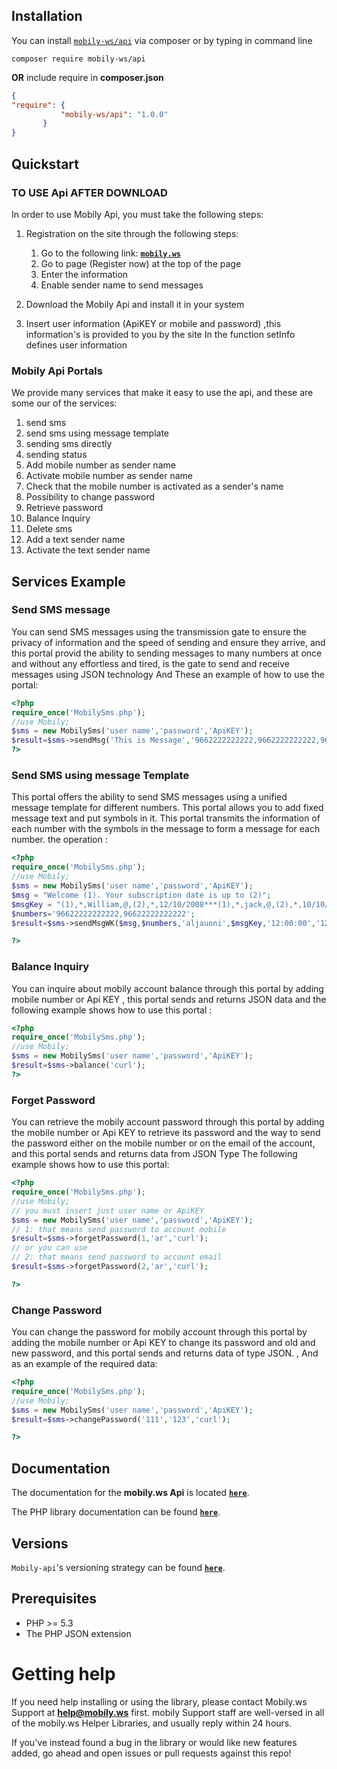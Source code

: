 
## Installation

You can install [`mobily-ws/api`](https://packagist.org/packages/mobily-ws/api)  via composer or by typing in command line  
```text
composer require mobily-ws/api
```

**OR**   include require in **composer.json** 
 
```json
{
"require": {
           "mobily-ws/api": "1.0.0"
       }
}
```

## Quickstart

### TO USE Api AFTER DOWNLOAD
 In order to use Mobily Api, you must take the following steps:
 1. Registration on the site through the following steps:
    
    1. Go to the following link: **[`mobily.ws`](http://www.mobily.ws/sms/index.php)**
    2. Go to page (Register now) at the top of the page
    3. Enter the information
    5. Enable sender name to send messages
 2. Download the Mobily Api and install it in your system
 3. Insert user information (ApiKEY or mobile and password) ,this information's is provided to you by the site
 In the function setInfo defines user information

### Mobily Api Portals
We provide many services that make it easy to use the api, and these are some our of the services: 
1. send sms
2. send sms using message template 
3. sending sms directly
4. sending status
5. Add mobile number as sender name
6. Activate mobile number as sender name
7. Check that the mobile number is activated as a sender's name
8. Possibility to change password
9. Retrieve password
10. Balance Inquiry
11. Delete sms
12. Add a text sender name
13. Activate the text sender name

## Services Example

### Send SMS message
You can  send SMS messages using the transmission gate to ensure the privacy of information and the speed of sending and ensure they arrive, and this portal provid the ability to sending messages to many numbers at once and without any effortless and tired, is the gate to send and receive messages using JSON technology And These an example of how to use the portal:
```php
<?php
require_once('MobilySms.php');
//use Mobily;
$sms = new MobilySms('user name','password','ApiKEY');
$result=$sms->sendMsg('This is Message','9662222222222,9662222222222,9662222222222','NEW SMS','17:30:00','12/30/2017',1,'deleteKey','curl');
?>

```

### Send SMS using message Template
This portal offers the ability to send SMS messages using a unified message template for different numbers. This portal allows you to add fixed message text and put symbols in it. This portal transmits the information of each number with the symbols in the message to form a message for each number. the operation :

```php
<?php
require_once('MobilySms.php');
//use Mobily;
$sms = new MobilySms('user name','password','ApiKEY');
$msg = "Welcome (1)، Your subscription date is up to (2)";
$msgKey = "(1),*,William,@,(2),*,12/10/2008***(1),*,jack,@,(2),*,10/10/2008";
$numbers='96622222222222,96622222222222';
$result=$sms->sendMsgWK($msg,$numbers,'aljauoni',$msgKey,'12:00:00','12/27/2017',0,'deleteKey','curl');

?>
```

### Balance Inquiry
You can inquire about mobily account balance through this portal by adding mobile number or Api KEY , this portal sends and returns JSON data and the following example shows how to use this portal :
```php
<?php
require_once('MobilySms.php');
//use Mobily;
$sms = new MobilySms('user name','password','ApiKEY');
$result=$sms->balance('curl');
?>
```

### Forget Password
You can retrieve the mobily account password through this portal by adding the mobile number or Api KEY to retrieve its password and the way to send the password either on the mobile number or on the email of the account, and this portal sends and returns data from JSON Type The following example shows how to use this portal:
```php
<?php
require_once('MobilySms.php');
//use Mobily;
// you must insert just user name or ApiKEY
$sms = new MobilySms('user name','password','ApiKEY');
// 1: that means send password to account mobile
$result=$sms->forgetPassword(1,'ar','curl');
// or you can use
// 2: that means send password to account email 
$result=$sms->forgetPassword(2,'ar','curl');

?>
```

### Change Password
You can change the password for mobily account through this portal by adding the mobile number or Api KEY to change its password and old and new password, and this portal sends and returns data of type JSON. , And as an example of the required data:
```php
<?php
require_once('MobilySms.php');
//use Mobily;
$sms = new MobilySms('user name','password','ApiKEY');
$result=$sms->changePassword('111','123','curl');

?>
```
## Documentation

The documentation for the **mobily.ws Api** is located **[`here`](http://www.mobily.ws/)**.

The PHP library documentation can be found **[`here`](http://www.mobily.ws/)**.

## Versions

`Mobily-api`'s versioning strategy can be found **[`here`](http://www.mobily.ws/)**.

## Prerequisites

* PHP >= 5.3
* The PHP JSON extension

# Getting help

If you need help installing or using the library, please contact Mobily.ws Support at **help@mobily.ws** first. mobily Support staff are well-versed in all of the mobily.ws Helper Libraries, and usually reply within 24 hours.

If you've instead found a bug in the library or would like new features added, go ahead and open issues or pull requests against this repo!
